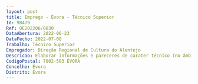 ```yaml
--- 
layout: post
title: Emprego - Évora - Técnico Superior
Id: 98479
Ref: OE202206/0830
DataAbertura: 2022-06-23
DataFecho: 2022-07-08
Trabalho: Técnico Superior
Empregador: Direção Regional de Cultura do Alentejo
Descricao: Elaborar informações e pareceres de carater técnico (no âmbito da arquitetura), sobre planos, projetos, trabalhos, e intervenções de iniciativa pública ou privada a realizar nas zonas de proteção de imóveis classificados ou em vias de classificação  Elaborar estudos, relatórios, e projetos de arquitetura para imóveis afetos à DRCALEN ou de entidades parceiras, com protocolos com a DRCALEN, acompanhando e fiscalizando a sua execução física e financeira nos termos da lei  Efetuar a coordenação de projetos e a gestão de empreitadas que garantam o cumprimento das disposições legais e dos aspetos definidos em projeto e obra   Elaborar mapas de quantidades de trabalhos, orçamento, condições técnicas, memórias descritivas e peças desenhadas no âmbito de preparação de processos para contratação de empreitadas, de acordo com as exigências do CCP  Preparar documentos com condições técnicas para propor a aquisição de serviços de acordo com as especificidades do CCP  Integrar comissões de vistoria com outras entidades cuja obrigatoriedade legal exige que sejam executadas por arquiteto  Colaborar e acompanhar, nos termos da lei, a elaboração dos planos diretores municipais, bem como apoiar a DGPC na elaboração de estudos de impacte ambiental, dos planos de pormenor de salvaguarda e de reabilitação urbana e demais instrumentos de gestão territorial  Propor à Diretora Regional o embargo administrativo de obras ou trabalhos nas zonas de proteção de imóveis classificados de interesse nacional ou de interesse público, ou em vias de classificação como tal, executadas em desconformidade com a lei, bem como propor medidas de salvaguarda do património considerado em risco de deterioração imediata  Elaborar programas preliminares ou programas de base com os requisitos necessários à elaboração de projetos que a DRCALEN pretenda contratar a projetistas externos  Executar tarefas ações provenientes de despacho ou determinação superior, em atividades que o trabalhador tenha qualificação profissional  Colaborar na preparação de processos no âmbito de candidaturas a eixos de financiamento.
CodigoPostal: 7002-503 ÉVORA
Concelho: Évora
Distrito: Évora
--- 
```

